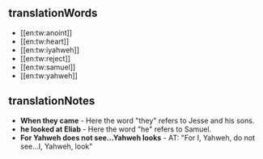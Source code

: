 ## translationWords

* [[en:tw:anoint]]
* [[en:tw:heart]]
* [[en:tw:iyahweh]]
* [[en:tw:reject]]
* [[en:tw:samuel]]
* [[en:tw:yahweh]]

## translationNotes

* **When they came** - Here the word "they" refers to Jesse and his sons.
* **he looked at Eliab** - Here the word "he" refers to Samuel.
* **For Yahweh does not see...Yahweh looks** - AT: "For I, Yahweh, do not see...I, Yahweh, look"
